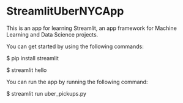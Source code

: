 # StreamlitUberNYCApp

This is an app for learning Streamlit, an app framework for Machine Learning and Data Science projects.

You can get started by using the following commands: 

$ pip install streamlit 

$ streamlit hello

You can run the app by running the following command:

$ streamlit run uber_pickups.py